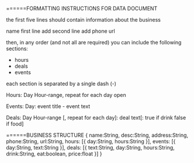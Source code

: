 ======FORMATTING INSTRUCTIONS FOR DATA DOCUMENT

the first five lines should contain information about the business

name
first line add
second line add
phone
url

then, in any order (and not all are required) you can include the following
sections:

- hours
- deals
- events

each section is separated by a single dash (-)

Hours:
Day Hour-range, repeat for each day open

Events:
Day: event title - event text

Deals:
Day Hour-range [, repeat for each day]: deal text[: true if drink false if food]


======BUSINESS STRUCTURE
{
  name:String,
  desc:String,
  address:String,
  phone:String,
  url:String,
  hours: [{
    day:String,
    hours:String
  }],
  events: [{
    day:String,
    text:String
  }],
  deals: [{
    text:String,
    day:String,
    hours:String,
    drink:String,
    eat:boolean,
    price:float
  }]
}
